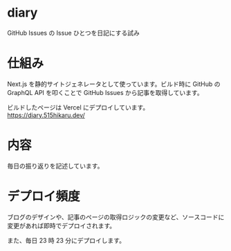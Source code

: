 # diary
GitHub Issues の Issue ひとつを日記にする試み

# 仕組み

Next.js を静的サイトジェネレータとして使っています。ビルド時に GitHub の GraphQL API を叩くことで GitHub Issues から記事を取得しています。

ビルドしたページは Vercel にデプロイしています。 https://diary.515hikaru.dev/

# 内容

毎日の振り返りを記述しています。

# デプロイ頻度

ブログのデザインや、記事のページの取得ロジックの変更など、ソースコードに変更があれば即時でデプロイされます。

また、毎日 23 時 23 分にデプロイします。
